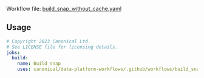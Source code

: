 Workflow file: [build_snap_without_cache.yaml](build_snap_without_cache.yaml)

## Usage
```yaml
# Copyright 2023 Canonical Ltd.
# See LICENSE file for licensing details.
jobs:
  build:
    name: Build snap
    uses: canonical/data-platform-workflows/.github/workflows/build_snap_without_cache.yaml@v0.0.0
```